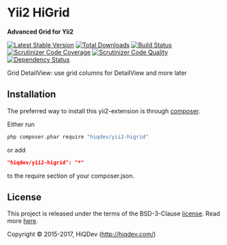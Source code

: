 Yii2 HiGrid
===========

**Advanced Grid for Yii2**

[![Latest Stable Version](https://poser.pugx.org/hiqdev/yii2-higrid/v/stable)](https://packagist.org/packages/hiqdev/yii2-higrid)
[![Total Downloads](https://poser.pugx.org/hiqdev/yii2-higrid/downloads)](https://packagist.org/packages/hiqdev/yii2-higrid)
[![Build Status](https://img.shields.io/travis/hiqdev/yii2-higrid.svg)](https://travis-ci.org/hiqdev/yii2-higrid)
[![Scrutinizer Code Coverage](https://img.shields.io/scrutinizer/coverage/g/hiqdev/yii2-higrid.svg)](https://scrutinizer-ci.com/g/hiqdev/yii2-higrid/)
[![Scrutinizer Code Quality](https://img.shields.io/scrutinizer/g/hiqdev/yii2-higrid.svg)](https://scrutinizer-ci.com/g/hiqdev/yii2-higrid/)
[![Dependency Status](https://www.versioneye.com/php/hiqdev:yii2-higrid/dev-master/badge.svg)](https://www.versioneye.com/php/hiqdev:yii2-higrid/dev-master)

Grid DetailView: use grid columns for DetailView and more later

## Installation

The preferred way to install this yii2-extension is through [composer](http://getcomposer.org/download/).

Either run

```sh
php composer.phar require "hiqdev/yii2-higrid"
```

or add

```json
"hiqdev/yii2-higrid": "*"
```

to the require section of your composer.json.

## License

This project is released under the terms of the BSD-3-Clause [license](LICENSE).
Read more [here](http://choosealicense.com/licenses/bsd-3-clause).

Copyright © 2015-2017, HiQDev (http://hiqdev.com/)
